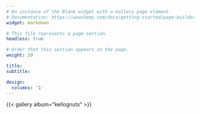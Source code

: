 ```yaml
---
# An instance of the Blank widget with a Gallery page element.
# Documentation: https://wowchemy.com/docs/getting-started/page-builder/
widget: markdown

# This file represents a page section.
headless: true

# Order that this section appears on the page.
weight: 20

title: 
subtitle:

design:
  columns: '1'
---
```


{{< gallery album="kellognuts" >}}

